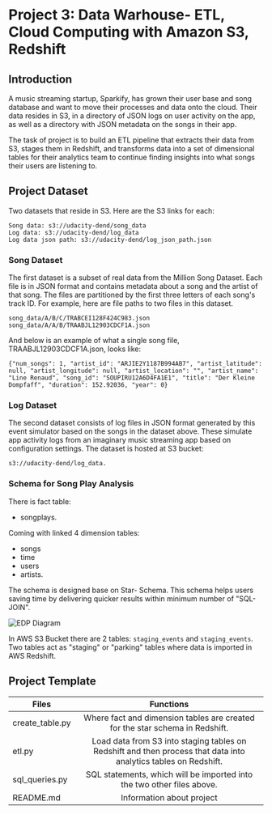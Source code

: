 # Project 3: Data Warhouse- ETL, Cloud Computing with Amazon S3, Redshift 

## Introduction
A music streaming startup, Sparkify, has grown their user base and song database and want to move their processes and data onto the cloud. Their data resides in S3, in a directory of JSON logs on user activity on the app, as well as a directory with JSON metadata on the songs in their app.

The task of project is to build an ETL pipeline that extracts their data from S3, stages them in Redshift, and transforms data into a set of dimensional tables for their analytics team to continue finding insights into what songs their users are listening to.


## Project Dataset

Two datasets that reside in S3. Here are the S3 links for each:

```
Song data: s3://udacity-dend/song_data
Log data: s3://udacity-dend/log_data
Log data json path: s3://udacity-dend/log_json_path.json

```
### Song Dataset

The first dataset is a subset of real data from the Million Song Dataset. Each file is in JSON format and contains metadata about a song and the artist of that song. The files are partitioned by the first three letters of each song's track ID. For example, here are file paths to two files in this dataset.

```
song_data/A/B/C/TRABCEI128F424C983.json
song_data/A/A/B/TRAABJL12903CDCF1A.json
```

And below is an example of what a single song file, TRAABJL12903CDCF1A.json, looks like: 

```
{"num_songs": 1, "artist_id": "ARJIE2Y1187B994AB7", "artist_latitude": null, "artist_longitude": null, "artist_location": "", "artist_name": "Line Renaud", "song_id": "SOUPIRU12A6D4FA1E1", "title": "Der Kleine Dompfaff", "duration": 152.92036, "year": 0}
```

### Log Dataset

The second dataset consists of log files in JSON format generated by this event simulator based on the songs in the dataset above. These simulate app activity logs from an imaginary music streaming app based on configuration settings. The dataset is hosted at S3 bucket:

```
s3://udacity-dend/log_data.
```
### Schema for Song Play Analysis

There is fact table: 
* songplays.

Coming with linked 4 dimension tables: 
* songs 
* time 
* users
* artists.

The schema is designed base on Star- Schema. This schema helps users saving time by delivering quicker results within minimum number of "SQL-JOIN". 


![EDP Diagram](https://github.com/DucAnh-Lai/Bosch-AI-Talent-Accelerator-Scholarship-Program/issues/1#issue-1415343842)

In AWS S3 Bucket there are 2 tables: `staging_events` and `staging_events`. Two tables act as "staging" or "parking" tables where data is imported in AWS Redshift.



## Project Template

| Files  | Functions |
| ------------- |:-------------:|
|create_table.py     | Where  fact and dimension tables are created for the star schema in Redshift.     |
| etl.py      |  Load data from S3 into staging tables on Redshift and then process that data into analytics tables on Redshift.    |
| sql_queries.py      |  SQL statements, which will be imported into the two other files above.|
| README.md| Information about project   |
